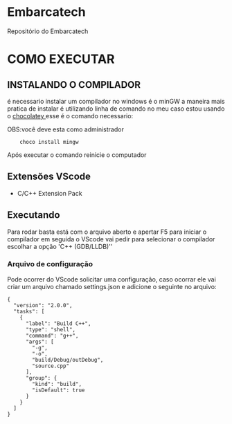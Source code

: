 # Embarcatech
Repositório do Embarcatech

# COMO EXECUTAR

## INSTALANDO O COMPILADOR

é necessario instalar um compilador no windows é o minGW a maneira mais pratica de instalar é utilizando linha de comando
no meu caso estou usando o <a href='https://chocolatey.org/install'> chocolatey <a> esse é o comando necessario:

OBS:você deve esta como administrador

```
    choco install mingw
```

Após executar o comando reinicie o computador

## Extensões VScode

- C/C++ Extension Pack

## Executando

Para rodar basta está com o arquivo aberto e apertar F5 para iniciar o compilador
em seguida o VScode vai pedir para selecionar o compilador escolhar a opção 'C++ (GDB/LLDB)''

### Arquivo de configuração

Pode ocorrer do VScode solicitar uma configuração, caso ocorrar ele vai criar um arquivo chamado settings.json
e adicione o seguinte no arquivo:

```
{
  "version": "2.0.0",
  "tasks": [
    {
      "label": "Build C++",
      "type": "shell",
      "command": "g++",
      "args": [
        "-g",
        "-o",
        "build/Debug/outDebug",
        "source.cpp"
      ],
      "group": {
        "kind": "build",
        "isDefault": true
      }
    }
  ]
}
```
